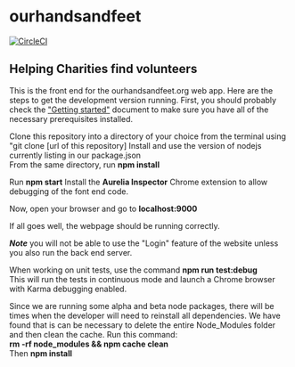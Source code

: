# ourhandsandfeet
[![CircleCI](https://circleci.com/gh/UltimatePromotions/ourhandsandfeet.svg?style=svg)](https://circleci.com/gh/UltimatePromotions/ourhandsandfeet)

## Helping Charities find volunteers

This is the front end for the ourhandsandfeet.org web app. Here are the steps to get the development version running. First, you should probably check the <a href="https://docs.google.com/document/d/1_QDDbqmBrJuGqBoib59fmgYtls03dAXXuLqRR5roPO4/edit">"Getting started"</a> document to make sure you have all of the necessary prerequisites installed.

Clone this repository into a directory of your choice from the terminal using "git clone [url of this repository]
Install and use the version of nodejs currently listing in our package.json<br>
From the same directory, run <b>npm install</b><br>

Run <b>npm start</b>
Install the <b>Aurelia Inspector</b> Chrome extension to allow debugging of the font end code.

Now, open your browser and go to <b>localhost:9000</b>

If all goes well, the webpage should be running correctly.

<b><i>Note</b></i>  you will not be able to use the "Login" feature of the website unless you also run the back end server.

When working on unit tests, use the command <b>npm run test:debug</b><br>
This will run the tests in continuous mode and launch a Chrome browser with Karma debugging enabled.

Since we are running some alpha and beta node packages, there will be times when the developer will need to reinstall all dependencies.
We have found that is can be necessary to delete the entire Node_Modules folder and then clean the cache. Run this command:<br>
<b>rm -rf node_modules && npm cache clean</b><br>Then <b>npm install</b>
